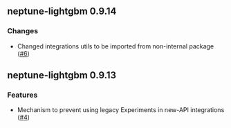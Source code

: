 ## neptune-lightgbm 0.9.14

### Changes
- Changed integrations utils to be imported from non-internal package ([#6](https://github.com/neptune-ai/neptune-lightgbm/pull/6))

## neptune-lightgbm 0.9.13

### Features
- Mechanism to prevent using legacy Experiments in new-API integrations ([#4](https://github.com/neptune-ai/neptune-lightgbm/pull/4))
